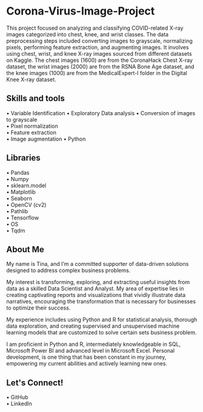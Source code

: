 # Corona-Virus-Image-Project
This project focused on analyzing and classifying COVID-related X-ray images categorized into chest, knee, and wrist classes. The data preprocessing steps included converting images to grayscale, normalizing pixels, performing feature extraction, and augmenting images. It involves using chest, wrist, and knee X-ray images sourced from different datasets on Kaggle. The chest images (1600) are from the CoronaHack Chest X-ray dataset, the wrist images (2000) are from the RSNA Bone Age dataset, and the knee images (1000) are from the MedicalExpert-I folder in the Digital Knee X-ray dataset.

## Skills and tools
•	Variable Identification
•	Exploratory Data analysis
•	Conversion of images to grayscale  
•	Pixel normalization  
•	Feature extraction  
•	Image augmentation
•	Python

## Libraries
•	Pandas    
• Numpy    
• sklearn.model    
•	Matplotlib    
•	Seaborn    
• OpenCV (cv2)    
• Pathlib    
• Tensorflow    
• OS   
• Tqdm   

## About Me
My name is Tina, and I'm a committed supporter of data-driven solutions designed to address complex business problems.

My interest is transforming, exploring, and extracting useful insights from data as a skilled Data Scientist and Analyst. My area of expertise lies in creating captivating reports and visualizations that vividly illustrate data narratives, encouraging the transformation that is necessary for businesses to optimize their success.

My experience includes using Python and R for statistical analysis, thorough data exploration, and creating supervised and unsupervised machine learning models that are customized to solve certain sets business problem.

I am proficient in Python and R, intermediately knowledgeable in SQL, Microsoft Power BI and advanced level in Microsoft Excel. Personal development, is one thing that has been constant in my journey, empowering my current abilities and actively learning new ones.

## Let's Connect!
•	GitHub     
•	LinkedIn

